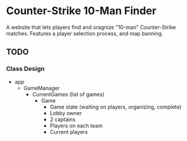 # Counter-Strike 10-Man Finder

A website that lets players find and oragnize "10-man" Counter-Strike matches.
Features a player selection process, and map banning. 

## TODO

### Class Design

- app
    - GameManager
        - CurrentGames (list of games)
            - Game
                - Game state (waiting on players, organizing, complete)
                - Lobby owner
                - 2 captains
                - Players on each team
                - Current players
